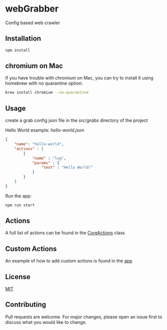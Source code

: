 # webGrabber
Config based web crawler

## Installation

```bash
npm install
```

## chromium on Mac

If you have trouble with chromium on Mac, you can try to install it using homebrew with no quarantine option:

```bash
brew install chromium --no-quarantine
```

## Usage
create a grab config json file in the *src/grabs* directory of the project

Hello World example: *hello-world.json*

```json
{
	"name": "hello-world",
	"actions" : [
		{
			"name" : "log",
			"params" : {
				"text" : "Hello World!"
			}
		}
	]
}
```

Run the app: 
```bash
npm run start
```

## Actions
A full list of actions can be found in the [CoreActions](src/classes/CoreActions.js) class

## Custom Actions
An example of how to add custom actions is found in the [app](app.js)

## License
[MIT](https://choosealicense.com/licenses/mit/)

## Contributing
Pull requests are welcome. For major changes, please open an issue first to discuss what you would like to change.